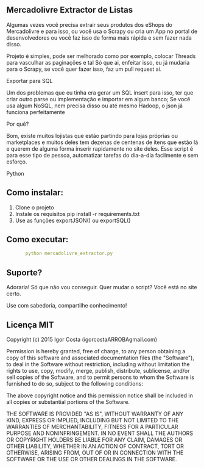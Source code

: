 Mercadolivre Extractor de Listas
----------------

Algumas vezes você precisa extrair seus produtos dos eShops do Mercadolivre e para isso, ou você
usa o Scrapy ou cria um App no portal de desenvolvedores ou você faz isso de forma mais rápida e sem 
fazer nada disso.

Projeto é simples, pode ser melhorado como por exemplo, colocar Threads para vasculhar as paginações e tal
Só que ai, enfeitar isso, eu já mudaria para o Scrapy, se você quer fazer isso, faz um pull request ai.

Exportar para SQL

Um dos problemas que eu tinha era gerar um SQL insert para isso, ter que criar outro parse ou implementação e importar
em algum banco; Se você usa algum NoSQL, nem precisa disso ou até mesmo Hadoop, o json já funciona perfeitamente

Por quê?

Bom, existe muitos lojistas que estão partindo para lojas próprias ou marketplaces e muitos deles tem dezenas de centenas de itens
que estão lá e querem de alguma forma inserir rapidamente no site deles. Esse script é para esse tipo de pessoa, automatizar tarefas
do dia-a-dia facilmente e sem esforço.

Python


## Como instalar:

  1. Clone o projeto
  2. Instale os requisitos pip install -r requirements.txt
  3. Use as funções exportJSON() ou exportSQL()

## Como executar:

 ```yaml
    	python mercadolivre_extractor.py
 ```
## Suporte?

Adoraria! Só que não vou conseguir. Quer mudar o script? Você está no site certo.

Use com sabedoria, compartilhe conhecimento!

## Licença MIT

 Copyright (c) 2015 Igor Costa (igorcostaARROBAgmail.com)

 Permission is hereby granted, free of charge, to any person obtaining a copy
 of this software and associated documentation files (the "Software"), to deal
 in the Software without restriction, including without limitation the rights
 to use, copy, modify, merge, publish, distribute, sublicense, and/or sell
 copies of the Software, and to permit persons to whom the Software is
 furnished to do so, subject to the following conditions:

 The above copyright notice and this permission notice shall be included in
 all copies or substantial portions of the Software.

 THE SOFTWARE IS PROVIDED "AS IS", WITHOUT WARRANTY OF ANY KIND, EXPRESS OR
 IMPLIED, INCLUDING BUT NOT LIMITED TO THE WARRANTIES OF MERCHANTABILITY,
 FITNESS FOR A PARTICULAR PURPOSE AND NONINFRINGEMENT. IN NO EVENT SHALL THE
 AUTHORS OR COPYRIGHT HOLDERS BE LIABLE FOR ANY CLAIM, DAMAGES OR OTHER
 LIABILITY, WHETHER IN AN ACTION OF CONTRACT, TORT OR OTHERWISE, ARISING FROM,
 OUT OF OR IN CONNECTION WITH THE SOFTWARE OR THE USE OR OTHER DEALINGS IN
 THE SOFTWARE.


